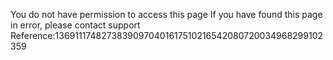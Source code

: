 You do not have permission to access this page If you have found this page in error, please contact support Reference:13691117482738390970401617510216542080720034968299102359